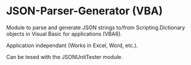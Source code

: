 # JSON-Parser-Generator (VBA)
Module to parse and generate JSON strings to/from Scripting.Dictionary objects in Visual Basic for applications (VBA6).

Application independant (Works in Excel, Word, etc.).

Can be tesed with the JSONUnitTester module.
